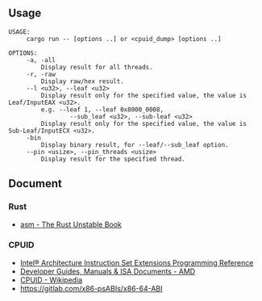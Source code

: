## Usage

```
USAGE:
     cargo run -- [options ..] or <cpuid_dump> [options ..]

OPTIONS:
     -a, -all
         Display result for all threads.
     -r, -raw
         Display raw/hex result.
     --l <u32>, --leaf <u32>
         Display result only for the specified value, the value is Leaf/InputEAX <u32>.
         e.g. --leaf 1, --leaf 0x8000_0008,
                 --sub_leaf <u32>, --sub-leaf <u32>
         Display result only for the specified value, the value is Sub-Leaf/InputECX <u32>.
     -bin
         Display binary result, for --leaf/--sub_leaf option.
     --pin <usize>, --pin_threads <usize>
         Display result for the specified thread.
```

## Document
### Rust
 * [asm - The Rust Unstable Book](https://doc.rust-lang.org/beta/unstable-book/library-features/asm.html)
### CPUID
 * [Intel® Architecture Instruction Set Extensions Programming Reference](https://software.intel.com/content/www/us/en/develop/download/intel-architecture-instruction-set-extensions-programming-reference.html)
 * [Developer Guides, Manuals & ISA Documents - AMD](https://developer.amd.com/resources/developer-guides-manuals/)
 * [CPUID - Wikipedia](https://en.wikipedia.org/wiki/CPUID)
 * <https://gitlab.com/x86-psABIs/x86-64-ABI>
